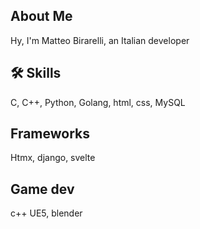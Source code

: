 ##  About Me
Hy, I'm Matteo Birarelli, an Italian developer
## 🛠 Skills
C, C++, Python, Golang, html, css, MySQL
## Frameworks
Htmx, django, svelte
## Game dev
c++ UE5, blender


